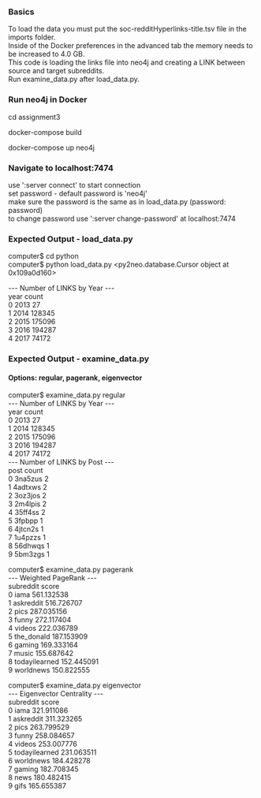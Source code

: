 
### Basics  

To load the data you must put the soc-redditHyperlinks-title.tsv file in the imports folder.  
Inside of the Docker preferences in the advanced tab the memory needs to be increased to 4.0 GB.  
This code is loading the links file into neo4j and creating a LINK between source and target subreddits.   
Run examine_data.py after load_data.py.   

### Run neo4j in Docker   

cd assignment3  

docker-compose build  

docker-compose up neo4j  
  
### Navigate to localhost:7474 

use ':server connect' to start connection  
set password - default password is 'neo4j'  
make sure the password is the same as in load_data.py (password: password)  
to change password use ':server change-password' at localhost:7474  
  
### Expected Output - load_data.py

computer$ cd python  
computer$ python load_data.py 
<py2neo.database.Cursor object at 0x109a0d160>  

--- Number of LINKS by Year ---  
   year   count  
0  2013      27  
1  2014  128345  
2  2015  175096  
3  2016  194287  
4  2017   74172  

### Expected Output - examine_data.py  
#### Options: regular, pagerank, eigenvector

computer$ examine_data.py regular  
--- Number of LINKS by Year ---  
   year   count  
0  2013      27  
1  2014  128345  
2  2015  175096  
3  2016  194287  
4  2017   74172  
--- Number of LINKS by Post ---  
      post  count  
0  3na5zus      2  
1  4adtxws      2  
2  3oz3jos      2  
3  2m4lpis      2  
4  35ff4ss      2  
5   3fpbpp      1  
6  4jtcn2s      1  
7  1u4pzzs      1  
8  56dhwqs      1  
9  5bm3zgs      1  

computer$ examine_data.py pagerank  
--- Weighted PageRank ---  
       subreddit       score  
0           iama  561.132538  
1      askreddit  516.726707  
2           pics  287.035156  
3          funny  272.117404  
4         videos  222.036789  
5     the_donald  187.153909  
6         gaming  169.333164  
7          music  155.687642  
8  todayilearned  152.445091  
9      worldnews  150.822555  

computer$ examine_data.py eigenvector  
--- Eigenvector Centrality ---  
subreddit score  
0 iama 321.911086  
1 askreddit 311.323265  
2 pics 263.799529  
3 funny 258.084657  
4 videos 253.007776  
5 todayilearned 231.063511  
6 worldnews 184.428278  
7 gaming 182.708345  
8 news 180.482415  
9 gifs 165.655387  


